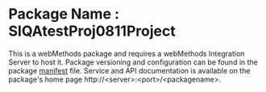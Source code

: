 # Package Name : SIQAtestProj0811Project
This is a webMethods package and requires a webMethods Integration Server to host it. Package versioning and configuration can be found in the package [manifest](./SIQAtestProj0811Project/manifest.v3) file. Service and API documentation is available on the package's home page http://&lt;server&gt;:&lt;port&gt;/&lt;packagename>.